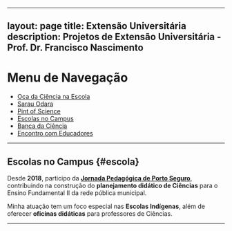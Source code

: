
---
layout: page
title: Extensão Universitária
description: Projetos de Extensão Universitária - Prof. Dr. Francisco Nascimento
---

# Menu de Navegação

- [Oca da Ciência na Escola](/pages/extensao/extensao_oca.html)
- [Sarau Odara](/pages/extensao/extensao_sarau.html)
- [Pint of Science](/pages/extensao/extensao_pint.html)
- [Escolas no Campus](/pages/extensao/extensao_esc_campus.html)
- [Banca da Ciência](/pages/extensao/extensao_banca.html)
- [Encontro com Educadores](/pages/extensao/extensao_encontro.html)

---

## Escolas no Campus {#escola}

Desde **2018**, participo da **[Jornada Pedagógica de Porto Seguro](https://www.agazetabahia.com/noticias/geral/19797/porto-seguro-jornada-pedagogica-traz-reflexao-sobre-educacao-de-qualidade-04-02-2019/)**, contribuindo na construção do **planejamento didático de Ciências** para o Ensino Fundamental II da rede pública municipal.

Minha atuação tem um foco especial nas **Escolas Indígenas**, além de oferecer **oficinas didáticas** para professores de Ciências.

---
